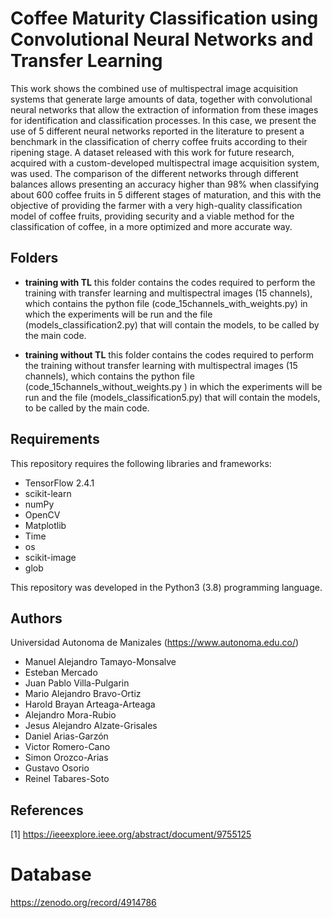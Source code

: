 # Coffee Maturity Classification using Convolutional Neural Networks and Transfer Learning


This work shows the combined use of multispectral image acquisition systems that generate
large amounts of data, together with convolutional neural networks that allow the extraction of information
from these images for identification and classification processes. In this case, we present the use of 5
different neural networks reported in the literature to present a benchmark in the classification of cherry
coffee fruits according to their ripening stage. A dataset released with this work for future research,
acquired with a custom-developed multispectral image acquisition system, was used. The comparison of
the different networks through different balances allows presenting an accuracy higher than 98% when
classifying about 600 coffee fruits in 5 different stages of maturation, and this with the objective of
providing the farmer with a very high-quality classification model of coffee fruits, providing security and
a viable method for the classification of coffee, in a more optimized and more accurate way.

## Folders
- **training with TL** this folder contains the codes required to perform the training with transfer learning and multispectral images (15 channels), which contains the python file (code_15channels_with_weights.py) in which the experiments will be run and the file (models_classification2.py) that will contain the models, to be called by the main code.

- **training without TL** this folder contains the codes required to perform the training without transfer learning with multispectral images (15 channels), which contains the python file (code_15channels_without_weights.py ) in which the experiments will be run and the file (models_classification5.py) that will contain the models, to be called by the main code.

## Requirements
This repository requires the following libraries and frameworks:

- TensorFlow 2.4.1
- scikit-learn
- numPy 
- OpenCV 
- Matplotlib
- Time
- os
- scikit-image
- glob


This repository was developed in the Python3 (3.8) programming language.


## Authors
Universidad Autonoma de Manizales (https://www.autonoma.edu.co/)

- Manuel Alejandro Tamayo-Monsalve
- Esteban Mercado
- Juan Pablo Villa-Pulgarin
- Mario Alejandro Bravo-Ortiz
- Harold Brayan Arteaga-Arteaga
- Alejandro Mora-Rubio
- Jesus Alejandro Alzate-Grisales
- Daniel Arias-Garzón 
- Victor Romero-Cano
- Simon Orozco-Arias 
- Gustavo Osorio 
- Reinel Tabares-Soto


## References

[1] https://ieeexplore.ieee.org/abstract/document/9755125



# Database 
https://zenodo.org/record/4914786
## 



